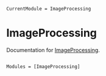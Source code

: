 ```@meta
CurrentModule = ImageProcessing
```

# ImageProcessing

Documentation for [ImageProcessing](https://github.com/gjunqueira-sys/ImageProcessing.jl).

```@index
```

```@autodocs
Modules = [ImageProcessing]
```
